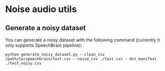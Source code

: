 # Noise audio utils

## Generate a noisy dataset
You can generate a noisy dataset with the following command (currently it only supports SpeechBrain pipeline):
```
python generate_noisy_dataset.py --clean_csv /path/to/speechbrain/test.csv --noise_csv ./test.csv --dst_manifest ./test_noisy.csv
```
